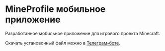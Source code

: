 # MineProfile мобильное приложение

Разработанное мобильное приложение для игрового проекта Minecraft.

Скачать установочный файл можно в [Телеграм-боте](https://t.me/Koliy82Bot).